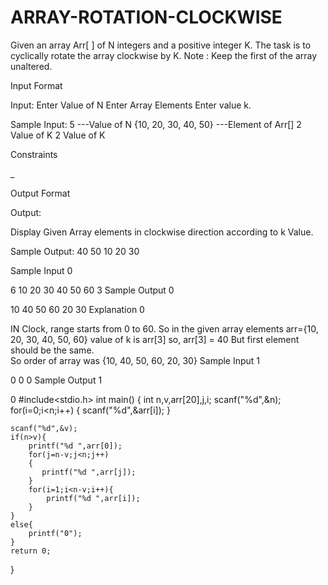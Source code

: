 # ARRAY-ROTATION-CLOCKWISE
Given an array Arr[ ] of N integers and a positive integer K. The task is to cyclically rotate the array clockwise by K. Note : Keep the first of the array unaltered.

Input Format

Input: Enter Value of N Enter Array Elements Enter value k.

Sample Input: 5 ---Value of N {10, 20, 30, 40, 50} ---Element of Arr[] 2 Value of K 2 Value of K

Constraints

_

Output Format

Output:

Display Given Array elements in clockwise direction according to k Value.

Sample Output: 40 50 10 20 30

Sample Input 0

6
10 20 30 40 50 60
3
Sample Output 0

10 40 50 60 20 30
Explanation 0

IN Clock, range starts from 0 to 60.
So in the given array elements arr={10, 20, 30, 40, 50, 60}
value of k is arr[3]
so, arr[3] = 40
But first element should be the same.  
So order of array was {10, 40, 50, 60, 20, 30}
Sample Input 1

0
0
0
Sample Output 1

0
#include<stdio.h>
int main() 
{
    int n,v,arr[20],j,i;
    scanf("%d",&n);
    for(i=0;i<n;i++)
    {
        scanf("%d",&arr[i]);
    }
    
    scanf("%d",&v);
    if(n>v){
        printf("%d ",arr[0]);
        for(j=n-v;j<n;j++)
        {
           printf("%d ",arr[j]);
        }
        for(i=1;i<n-v;i++){
            printf("%d ",arr[i]);
        }
    }
    else{
        printf("0");
    }
    return 0;
}
